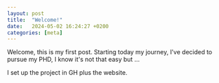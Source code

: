 ```yaml
---
layout: post
title:  "Welcome!"
date:   2024-05-02 16:24:27 +0200
categories: [meta]
---
```


Welcome, this is my first post. Starting today my journey, I've decided to pursue my PHD, I know it's not that easy but ...

I set up the project in GH plus the website.